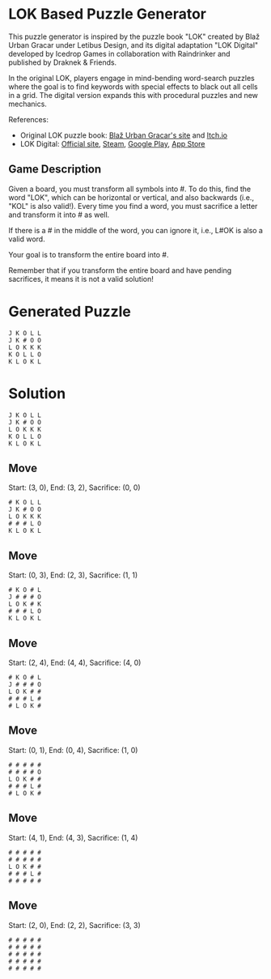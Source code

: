 # LOK Based Puzzle Generator

This puzzle generator is inspired by the puzzle book "LOK" created by Blaž Urban Gracar under Letibus Design, and its digital adaptation "LOK Digital" developed by Icedrop Games in collaboration with Raindrinker and published by Draknek & Friends.

In the original LOK, players engage in mind-bending word-search puzzles where the goal is to find keywords with special effects to black out all cells in a grid. The digital version expands this with procedural puzzles and new mechanics.

References:
- Original LOK puzzle book: [Blaž Urban Gracar's site](https://www.blazgracar.com/lok) and [Itch.io](https://letibus.itch.io/lok)
- LOK Digital: [Official site](https://lok-digital.com/), [Steam](https://store.steampowered.com/app/2207440/LOK_Digital/), [Google Play](https://play.google.com/store/apps/details?id=com.IcedropGames.LOK), [App Store](https://apps.apple.com/us/app/lok-digital/id6476513210)

## Game Description

Given a board, you must transform all symbols into #. To do this, find the word "LOK", which can be horizontal or vertical, and also backwards (i.e., "KOL" is also valid!). Every time you find a word, you must sacrifice a letter and transform it into # as well.

If there is a # in the middle of the word, you can ignore it, i.e., L#OK is also a valid word.

Your goal is to transform the entire board into #.

Remember that if you transform the entire board and have pending sacrifices, it means it is not a valid solution!

# Generated Puzzle

```
J K O L L
J K # O O
L O K K K
K O L L O
K L O K L
```

# Solution

```
J K O L L
J K # O O
L O K K K
K O L L O
K L O K L
```

## Move

Start: (3, 0), End: (3, 2), Sacrifice: (0, 0)

```
# K O L L
J K # O O
L O K K K
# # # L O
K L O K L
```

## Move

Start: (0, 3), End: (2, 3), Sacrifice: (1, 1)

```
# K O # L
J # # # O
L O K # K
# # # L O
K L O K L
```

## Move

Start: (2, 4), End: (4, 4), Sacrifice: (4, 0)

```
# K O # L
J # # # O
L O K # #
# # # L #
# L O K #
```

## Move

Start: (0, 1), End: (0, 4), Sacrifice: (1, 0)

```
# # # # #
# # # # O
L O K # #
# # # L #
# L O K #
```

## Move

Start: (4, 1), End: (4, 3), Sacrifice: (1, 4)

```
# # # # #
# # # # #
L O K # #
# # # L #
# # # # #
```

## Move

Start: (2, 0), End: (2, 2), Sacrifice: (3, 3)

```
# # # # #
# # # # #
# # # # #
# # # # #
# # # # #
```

